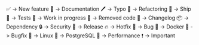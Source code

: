 ✅ -> New feature
📖 -> Documentation
🖊️ -> Typo
🔨 -> Refactoring
🚀 -> Ship
🚨 -> Tests
🚧 -> Work in progress
🚮 -> Removed code
📝 -> Changelog
📦 -> Dependency
🔒 -> Security
🔖 -> Release
🔥 -> Hotfix
🐛 -> Bug
🐳 -> Docker
🐞 -> Bugfix
🐧 -> Linux
🐘 -> PostgreSQL
🐎 -> Performance
❗ -> Important
